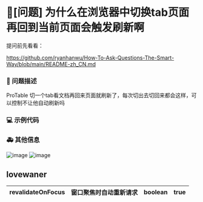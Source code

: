 # 🧐[问题] 为什么在浏览器中切换tab页面再回到当前页面会触发刷新啊

提问前先看看：

https://github.com/ryanhanwu/How-To-Ask-Questions-The-Smart-Way/blob/main/README-zh_CN.md

### 🧐 问题描述

ProTable 切一个tab看文档再回来页面就刷新了，每次切出去切回来都会这样，可以控制不让他自动刷新吗

<!--
详细地描述问题，让大家都能理解
-->

### 💻 示例代码

<!--
如果你有解决方案，在这里清晰地阐述
-->

### 🚑 其他信息

<!--
如截图等其他信息可以贴在这里
-->

![image](https://github.com/ant-design/pro-components/assets/59161286/af27fc4d-7595-407b-a32e-a6c00a7ff827)
![image](https://github.com/ant-design/pro-components/assets/59161286/d24f6fd5-fdcb-4499-aebc-8df5e6a9abc8)

## lovewaner

| revalidateOnFocus | 窗口聚焦时自动重新请求 | boolean | true |
| ----------------- | ---------------------- | ------- | ---- |
